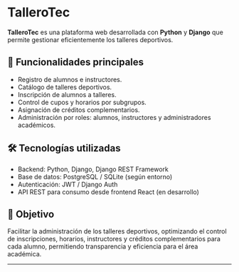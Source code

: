 # TalleroTec

**TalleroTec** es una plataforma web desarrollada con **Python** y **Django** que permite gestionar eficientemente los talleres deportivos.

## 🎯 Funcionalidades principales

- Registro de alumnos e instructores.
- Catálogo de talleres deportivos.
- Inscripción de alumnos a talleres.
- Control de cupos y horarios por subgrupos.
- Asignación de créditos complementarios.
- Administración por roles: alumnos, instructores y administradores académicos.

## 🛠️ Tecnologías utilizadas

- Backend: Python, Django, Django REST Framework
- Base de datos: PostgreSQL / SQLite (según entorno)
- Autenticación: JWT / Django Auth
- API REST para consumo desde frontend React (en desarrollo)

## 📍 Objetivo

Facilitar la administración de los talleres deportivos, optimizando el control de inscripciones, horarios, instructores y créditos complementarios para cada alumno, permitiendo transparencia y eficiencia para el área académica.

---

